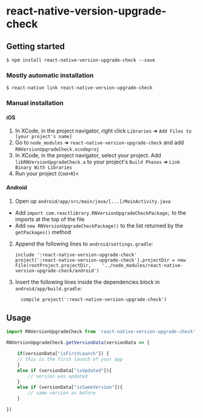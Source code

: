 
# react-native-version-upgrade-check

## Getting started

`$ npm install react-native-version-upgrade-check --save`

### Mostly automatic installation

`$ react-native link react-native-version-upgrade-check`

### Manual installation


#### iOS

1. In XCode, in the project navigator, right click `Libraries` ➜ `Add Files to [your project's name]`
2. Go to `node_modules` ➜ `react-native-version-upgrade-check` and add `RNVersionUpgradeCheck.xcodeproj`
3. In XCode, in the project navigator, select your project. Add `libRNVersionUpgradeCheck.a` to your project's `Build Phases` ➜ `Link Binary With Libraries`
4. Run your project (`Cmd+R`)<

#### Android

1. Open up `android/app/src/main/java/[...]/MainActivity.java`
  - Add `import com.reactlibrary.RNVersionUpgradeCheckPackage;` to the imports at the top of the file
  - Add `new RNVersionUpgradeCheckPackage()` to the list returned by the `getPackages()` method
2. Append the following lines to `android/settings.gradle`:
  	```
  	include ':react-native-version-upgrade-check'
  	project(':react-native-version-upgrade-check').projectDir = new File(rootProject.projectDir, 	'../node_modules/react-native-version-upgrade-check/android')
  	```
3. Insert the following lines inside the dependencies block in `android/app/build.gradle`:
  	```
      compile project(':react-native-version-upgrade-check')
  	```

## Usage
```javascript
import RNVersionUpgradeCheck from 'react-native-version-upgrade-check';

RNVersionUpgradeCheck.getVersionData(versionData => {

	if(versionData["isFirstLaunch"]) {
	// this is the first launch of your app
	}
	else if (versionData["isUpdated"]){
		// version was updated
	}
	else if (versionData["isSameVersion"]){
		// same version as before
	}

})


```
  